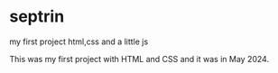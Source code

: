 # septrin

my first project html,css and a little js

This was my first project with HTML and CSS and it was in May 2024.
